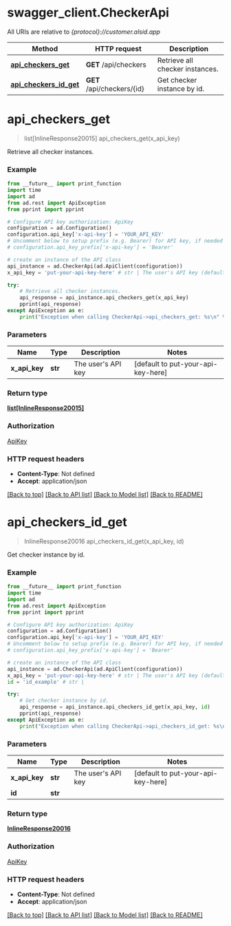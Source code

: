 # swagger_client.CheckerApi

All URIs are relative to *{protocol}://customer.alsid.app*

Method | HTTP request | Description
------------- | ------------- | -------------
[**api_checkers_get**](CheckerApi.md#api_checkers_get) | **GET** /api/checkers | Retrieve all checker instances.
[**api_checkers_id_get**](CheckerApi.md#api_checkers_id_get) | **GET** /api/checkers/{id} | Get checker instance by id.

# **api_checkers_get**
> list[InlineResponse20015] api_checkers_get(x_api_key)

Retrieve all checker instances.

### Example

```python
from __future__ import print_function
import time
import ad
from ad.rest import ApiException
from pprint import pprint

# Configure API key authorization: ApiKey
configuration = ad.Configuration()
configuration.api_key['x-api-key'] = 'YOUR_API_KEY'
# Uncomment below to setup prefix (e.g. Bearer) for API key, if needed
# configuration.api_key_prefix['x-api-key'] = 'Bearer'

# create an instance of the API class
api_instance = ad.CheckerApi(ad.ApiClient(configuration))
x_api_key = 'put-your-api-key-here' # str | The user's API key (default to put-your-api-key-here)

try:
    # Retrieve all checker instances.
    api_response = api_instance.api_checkers_get(x_api_key)
    pprint(api_response)
except ApiException as e:
    print("Exception when calling CheckerApi->api_checkers_get: %s\n" % e)
```

### Parameters

Name | Type | Description  | Notes
------------- | ------------- | ------------- | -------------
 **x_api_key** | **str**| The user&#x27;s API key | [default to put-your-api-key-here]

### Return type

[**list[InlineResponse20015]**](InlineResponse20015.md)

### Authorization

[ApiKey](../README.md#ApiKey)

### HTTP request headers

 - **Content-Type**: Not defined
 - **Accept**: application/json

[[Back to top]](#) [[Back to API list]](../README.md#documentation-for-api-endpoints) [[Back to Model list]](../README.md#documentation-for-models) [[Back to README]](../README.md)

# **api_checkers_id_get**
> InlineResponse20016 api_checkers_id_get(x_api_key, id)

Get checker instance by id.

### Example

```python
from __future__ import print_function
import time
import ad
from ad.rest import ApiException
from pprint import pprint

# Configure API key authorization: ApiKey
configuration = ad.Configuration()
configuration.api_key['x-api-key'] = 'YOUR_API_KEY'
# Uncomment below to setup prefix (e.g. Bearer) for API key, if needed
# configuration.api_key_prefix['x-api-key'] = 'Bearer'

# create an instance of the API class
api_instance = ad.CheckerApi(ad.ApiClient(configuration))
x_api_key = 'put-your-api-key-here' # str | The user's API key (default to put-your-api-key-here)
id = 'id_example' # str | 

try:
    # Get checker instance by id.
    api_response = api_instance.api_checkers_id_get(x_api_key, id)
    pprint(api_response)
except ApiException as e:
    print("Exception when calling CheckerApi->api_checkers_id_get: %s\n" % e)
```

### Parameters

Name | Type | Description  | Notes
------------- | ------------- | ------------- | -------------
 **x_api_key** | **str**| The user&#x27;s API key | [default to put-your-api-key-here]
 **id** | **str**|  | 

### Return type

[**InlineResponse20016**](InlineResponse20016.md)

### Authorization

[ApiKey](../README.md#ApiKey)

### HTTP request headers

 - **Content-Type**: Not defined
 - **Accept**: application/json

[[Back to top]](#) [[Back to API list]](../README.md#documentation-for-api-endpoints) [[Back to Model list]](../README.md#documentation-for-models) [[Back to README]](../README.md)

